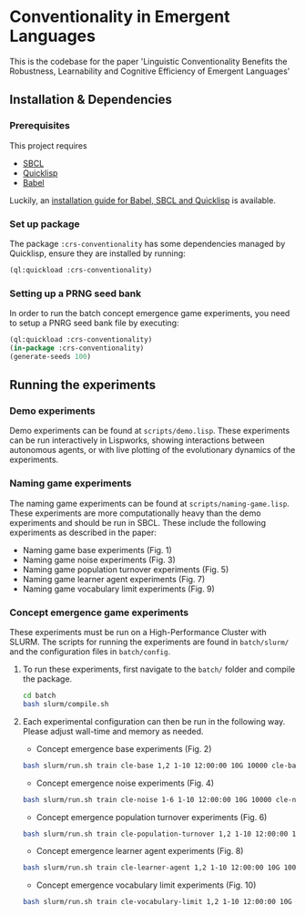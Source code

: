 # Conventionality in Emergent Languages

This is the codebase for the paper 'Linguistic Conventionality Benefits the Robustness, Learnability and Cognitive Efficiency of Emergent Languages'

## Installation & Dependencies

### Prerequisites

This project requires

- [SBCL](http://www.sbcl.org/)
- [Quicklisp](https://www.quicklisp.org/beta/)
- [Babel](https://gitlab.ai.vub.ac.be/ehai/babel)

Luckily, an [installation guide for Babel, SBCL and Quicklisp](https://emergent-languages.org/wiki/docs/installation/installation.html) is available.


### Set up package

The package `:crs-conventionality` has some dependencies managed by Quicklisp, ensure they are installed by running:

```lisp
(ql:quickload :crs-conventionality)
```

### Setting up a PRNG seed bank

In order to run the batch concept emergence game experiments, you need to setup a PNRG seed bank file by executing:

```lisp
(ql:quickload :crs-conventionality)
(in-package :crs-conventionality)
(generate-seeds 100)
```

## Running the experiments

### Demo experiments

Demo experiments can be found at `scripts/demo.lisp`. These experiments can be run interactively in Lispworks, showing interactions between autonomous agents, or with live plotting of the evolutionary dynamics of the experiments.

### Naming game experiments

The naming game experiments can be found at `scripts/naming-game.lisp`. These experiments are more computationally heavy than the demo experiments and should be run in SBCL. These include the following experiments as described in the paper:

- Naming game base experiments (Fig. 1)
- Naming game noise experiments (Fig. 3)
- Naming game population turnover experiments (Fig. 5)
- Naming game learner agent experiments (Fig. 7)
- Naming game vocabulary limit experiments (Fig. 9)

### Concept emergence game experiments

These experiments must be run on a High-Performance Cluster with SLURM. The scripts for running the experiments are found in `batch/slurm/` and the configuration files in `batch/config`. 
1. To run these experiments, first navigate to the `batch/` folder and compile the package.

    ```bash
    cd batch
    bash slurm/compile.sh
    ```
2. Each experimental configuration can then be run in the following way. Please adjust wall-time and memory as needed.
    - Concept emergence base experiments (Fig. 2)
    ```bash
    bash slurm/run.sh train cle-base 1,2 1-10 12:00:00 10G 10000 cle-base-1
    ```
    - Concept emergence noise experiments (Fig. 4)
    ```bash
    bash slurm/run.sh train cle-noise 1-6 1-10 12:00:00 10G 10000 cle-noise-1
    ```
    - Concept emergence population turnover experiments (Fig. 6)
    ```bash
    bash slurm/run.sh train cle-population-turnover 1,2 1-10 12:00:00 10G 10000 cle-population-turnover-1
    ```
    - Concept emergence learner agent experiments (Fig. 8)
    ```bash
    bash slurm/run.sh train cle-learner-agent 1,2 1-10 12:00:00 10G 10000 cle-learner-agent-1
    ```
    - Concept emergence vocabulary limit experiments (Fig. 10)
    ```bash
    bash slurm/run.sh train cle-vocabulary-limit 1,2 1-10 12:00:00 10G 10000 cle-vocabulary-limit-1
    ```